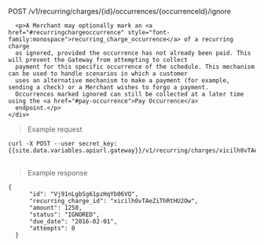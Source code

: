 <div class="method-area">
  <div class="method-copy">
    <div class="method-copy-padding">
      <p><span class="api-operation">POST</span> <span class="code-green">/v1/recurring/charges/{id}/occurrences/{occurrenceId}/ignore</span></p>

      <p>A Merchant may optionally mark an <a href="#recurringchargeoccurrence" style="font-family:monospace">recurring_charge_occurrence</a> of a recurring charge
      as ignored, provided the occurrence has not already been paid. This will prevent the Gateway from attempting to collect
      payment for this specific occurrence of the schedule. This mechanism can be used to handle scenarios in which a customer
      uses an alternative mechanism to make a payment (for example, sending a check) or a Merchant wishes to forgo a payment.
      Occurrences marked ignored can still be collected at a later time using the <a href="#pay-occurrence">Pay Occurrence</a>
      endpoint.</p>
    </div>
  </div>

  <blockquote>Example request</blockquote>
  <pre><code>curl -X POST --user secret_key: {{site.data.variables.apiurl.gateway}}/v1/recurring/charges/xicilh0vTAeZiThRtHU2Ow/occurrences/Vj91nLgbSg61pzHqYb06VQ/ignore</code>
  </pre>

  <blockquote>Example response</blockquote>
  <pre><code>{
      "id": "Vj91nLgbSg61pzHqYb06VQ",
      "recurring_charge_id": "xicilh0vTAeZiThRtHU2Ow",
      "amount": 1250,
      "status": "IGNORED",
      "due_date": "2016-02-01",
      "attempts": 0
  }</code>
  </pre>
</div>
